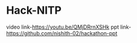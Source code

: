 # Hack-NITP
video link-https://youtu.be/QMjDRrnXSHk
ppt link-https://github.com/nishith-02/hackathon-ppt
